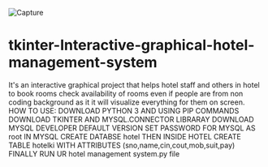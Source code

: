 ![Capture](https://user-images.githubusercontent.com/98041292/230900601-f113340d-bca1-4307-8b4d-a954a360e0d3.PNG)

# tkinter-Interactive-graphical-hotel-management-system
It's an interactive graphical project that helps hotel staff and others in hotel to book rooms check availability of rooms even if people are from non coding background as it it will visualize everything for them on screen.
HOW TO USE:
DOWNLOAD PYTHON 3 AND USING PIP COMMANDS DOWNLOAD TKINTER AND MYSQL.CONNECTOR LIBRARAY
DOWNLOAD MYSQL DEVELOPER DEFAULT VERSION SET PASSWORD FOR MYSQL AS root 
IN MYSQL CREATE DATABSE hotel THEN INSIDE HOTEL CREATE TABLE hotelki WITH ATTRIBUTES (sno,name,cin,cout,mob,suit,pay)
FINALLY RUN UR hotel management system.py file 
